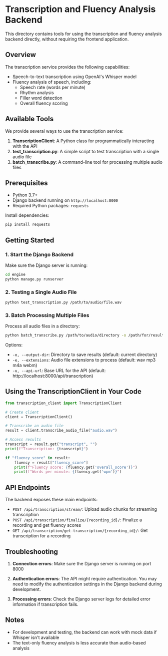 # Transcription and Fluency Analysis Backend

This directory contains tools for using the transcription and fluency analysis backend directly, without requiring the frontend application.

## Overview

The transcription service provides the following capabilities:
- Speech-to-text transcription using OpenAI's Whisper model
- Fluency analysis of speech, including:
  - Speech rate (words per minute)
  - Rhythm analysis
  - Filler word detection
  - Overall fluency scoring

## Available Tools

We provide several ways to use the transcription service:

1. **TranscriptionClient**: A Python class for programmatically interacting with the API
2. **test_transcription.py**: A simple script to test transcription with a single audio file
3. **batch_transcribe.py**: A command-line tool for processing multiple audio files

## Prerequisites

- Python 3.7+
- Django backend running on `http://localhost:8000`
- Required Python packages: `requests`

Install dependencies:
```bash
pip install requests
```

## Getting Started

### 1. Start the Django Backend

Make sure the Django server is running:

```bash
cd engine
python manage.py runserver
```

### 2. Testing a Single Audio File

```bash
python test_transcription.py /path/to/audio/file.wav
```

### 3. Batch Processing Multiple Files

Process all audio files in a directory:

```bash
python batch_transcribe.py /path/to/audio/directory -o /path/for/results
```

Options:
- `-o, --output-dir`: Directory to save results (default: current directory)
- `-e, --extensions`: Audio file extensions to process (default: wav mp3 m4a webm)
- `-u, --api-url`: Base URL for the API (default: http://localhost:8000/api/transcription)

## Using the TranscriptionClient in Your Code

```python
from transcription_client import TranscriptionClient

# Create client
client = TranscriptionClient()

# Transcribe an audio file
result = client.transcribe_audio_file("audio.wav")

# Access results
transcript = result.get("transcript", "")
print(f"Transcription: {transcript}")

if "fluency_score" in result:
    fluency = result["fluency_score"]
    print(f"Fluency score: {fluency.get('overall_score')}")
    print(f"Words per minute: {fluency.get('wpm')}")
```

## API Endpoints

The backend exposes these main endpoints:

- `POST /api/transcription/stream/`: Upload audio chunks for streaming transcription
- `POST /api/transcription/finalize/{recording_id}/`: Finalize a recording and get fluency scores
- `GET /api/transcription/get-transcription/{recording_id}/`: Get transcription for a recording

## Troubleshooting

1. **Connection errors**: Make sure the Django server is running on port 8000

2. **Authentication errors**: The API might require authentication. You may need to modify the authentication settings in the Django backend during development.

3. **Processing errors**: Check the Django server logs for detailed error information if transcription fails.

## Notes

- For development and testing, the backend can work with mock data if Whisper isn't available
- The text-only fluency analysis is less accurate than audio-based analysis 